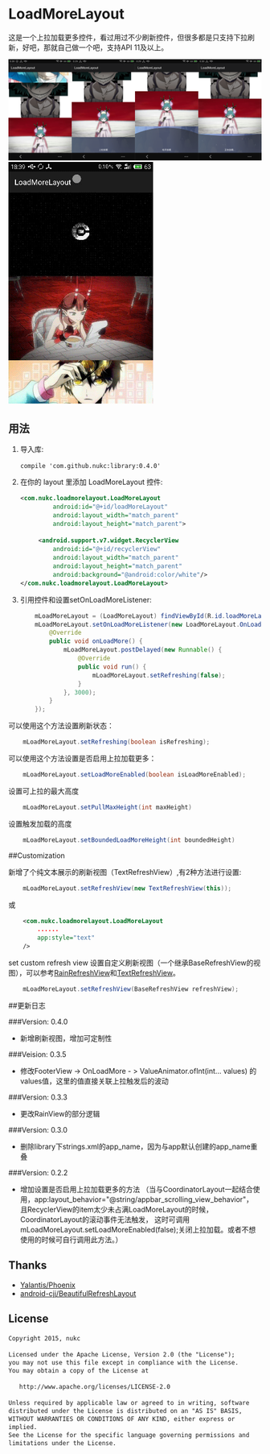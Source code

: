 # LoadMoreLayout

  这是一个上拉加载更多控件，看过用过不少刷新控件，但很多都是只支持下拉刷新，好吧，那就自己做一个吧，支持API 11及以上。
  
  <img src="https://raw.githubusercontent.com/nukc/LoadMoreLayout/master/screenshot/screenshot.png">
  
  <img src="https://raw.githubusercontent.com/nukc/LoadMoreLayout/master/screenshot/sample.gif">

## 用法

1. 导入库:

    ``` compile 'com.github.nukc:library:0.4.0' ```

2. 在你的 layout 里添加 LoadMoreLayout 控件:

	```xml
    <com.nukc.loadmorelayout.LoadMoreLayout
             android:id="@+id/loadMoreLayout"
             android:layout_width="match_parent"
             android:layout_height="match_parent">
    
         <android.support.v7.widget.RecyclerView
             android:id="@+id/recyclerView"
             android:layout_width="match_parent"
             android:layout_height="match_parent"
             android:background="@android:color/white"/>
    </com.nukc.loadmorelayout.LoadMoreLayout>
    ```

     
3. 引用控件和设置setOnLoadMoreListener:

    ```java
        mLoadMoreLayout = (LoadMoreLayout) findViewById(R.id.loadMoreLayout);
        mLoadMoreLayout.setOnLoadMoreListener(new LoadMoreLayout.OnLoadMoreListener() {
            @Override
            public void onLoadMore() {
                mLoadMoreLayout.postDelayed(new Runnable() {
                    @Override
                    public void run() {
                        mLoadMoreLayout.setRefreshing(false);
                    }
                }, 3000);
            }
        });
    ```

可以使用这个方法设置刷新状态：

```java
    mLoadMoreLayout.setRefreshing(boolean isRefreshing);
```

可以使用这个方法设置是否启用上拉加载更多：

```java
    mLoadMoreLayout.setLoadMoreEnabled(boolean isLoadMoreEnabled);
```

设置可上拉的最大高度

```java
    mLoadMoreLayout.setPullMaxHeight(int maxHeight)
```

设置触发加载的高度

```java
    mLoadMoreLayout.setBoundedLoadMoreHeight(int boundedHeight)
```

##Customization

新增了个纯文本展示的刷新视图（TextRefreshView）,有2种方法进行设置:
```java
    mLoadMoreLayout.setRefreshView(new TextRefreshView(this));
```
或
```xml
    <com.nukc.loadmorelayout.LoadMoreLayout
        ......
        app:style="text"
    />
```

set custom refresh view 
设置自定义刷新视图（一个继承BaseRefreshView的视图），可以参考[RainRefreshView](https://github.com/nukc/LoadMoreLayout/blob/master/library/src/main/java/com/nukc/loadmorelayout/view/RainRefreshView.java)和[TextRefreshView](https://github.com/nukc/LoadMoreLayout/blob/master/library/src/main/java/com/nukc/loadmorelayout/view/TextRefreshView.java)。
```java
    mLoadMoreLayout.setRefreshView(BaseRefreshView refreshView);
```


##更新日志

###Version: 0.4.0
  * 新增刷新视图，增加可定制性

###Veision: 0.3.5
  * 修改FooterView -> OnLoadMore - > ValueAnimator.ofInt(int... values) 的values值，这里的值直接关联上拉触发后的波动

###Version: 0.3.3
  * 更改RainView的部分逻辑

###Version: 0.3.0
  * 删除library下strings.xml的app_name，因为与app默认创建的app_name重叠

###Version: 0.2.2

  * 增加设置是否启用上拉加载更多的方法
   （当与CoordinatorLayout一起结合使用，app:layout_behavior="@string/appbar_scrolling_view_behavior"，
    且RecyclerView的item太少未占满LoadMoreLayout的时候，CoordinatorLayout的滚动事件无法触发，
    这时可调用mLoadMoreLayout.setLoadMoreEnabled(false);关闭上拉加载。或者不想使用的时候可自行调用此方法。）

## Thanks

* [Yalantis/Phoenix](https://github.com/Yalantis/Phoenix)
* [android-cjj/BeautifulRefreshLayout](https://github.com/android-cjj/BeautifulRefreshLayout)

## License

    Copyright 2015, nukc

    Licensed under the Apache License, Version 2.0 (the "License");
    you may not use this file except in compliance with the License.
    You may obtain a copy of the License at

       http://www.apache.org/licenses/LICENSE-2.0

    Unless required by applicable law or agreed to in writing, software
    distributed under the License is distributed on an "AS IS" BASIS,
    WITHOUT WARRANTIES OR CONDITIONS OF ANY KIND, either express or implied.
    See the License for the specific language governing permissions and
    limitations under the License.
